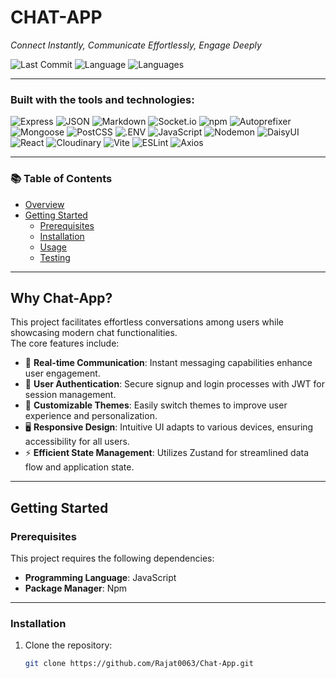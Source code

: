 # CHAT-APP

_Connect Instantly, Communicate Effortlessly, Engage Deeply_

![Last Commit](https://img.shields.io/badge/last%20commit-december%202024-blue) 
![Language](https://img.shields.io/badge/javascript-99.3%25-yellow) 
![Languages](https://img.shields.io/badge/languages-3-blue)

---

### Built with the tools and technologies:

![Express](https://img.shields.io/badge/Express-black)
![JSON](https://img.shields.io/badge/JSON-black)
![Markdown](https://img.shields.io/badge/Markdown-black)
![Socket.io](https://img.shields.io/badge/Socket.io-black)
![npm](https://img.shields.io/badge/npm-red)
![Autoprefixer](https://img.shields.io/badge/Autoprefixer-red)
![Mongoose](https://img.shields.io/badge/Mongoose-red)
![PostCSS](https://img.shields.io/badge/PostCSS-red)
![.ENV](https://img.shields.io/badge/.ENV-yellow)
![JavaScript](https://img.shields.io/badge/JavaScript-yellow)
![Nodemon](https://img.shields.io/badge/Nodemon-green)
![DaisyUI](https://img.shields.io/badge/DaisyUI-green)
![React](https://img.shields.io/badge/React-blue)
![Cloudinary](https://img.shields.io/badge/Cloudinary-blue)
![Vite](https://img.shields.io/badge/Vite-purple)
![ESLint](https://img.shields.io/badge/ESLint-purple)
![Axios](https://img.shields.io/badge/Axios-purple)

---

### 📚 Table of Contents

- [Overview](#why-chat-app)
- [Getting Started](#getting-started)
  - [Prerequisites](#prerequisites)
  - [Installation](#installation)
  - [Usage](#usage)
  - [Testing](#testing)

---

## Why Chat-App?

This project facilitates effortless conversations among users while showcasing modern chat functionalities.  
The core features include:

- 💬 **Real-time Communication**: Instant messaging capabilities enhance user engagement.
- 🔐 **User Authentication**: Secure signup and login processes with JWT for session management.
- 🌸 **Customizable Themes**: Easily switch themes to improve user experience and personalization.
- 🖥️ **Responsive Design**: Intuitive UI adapts to various devices, ensuring accessibility for all users.
- ⚡ **Efficient State Management**: Utilizes Zustand for streamlined data flow and application state.

---

## Getting Started

### Prerequisites

This project requires the following dependencies:

- **Programming Language**: JavaScript  
- **Package Manager**: Npm

---

### Installation

1. Clone the repository:

   ```bash
   git clone https://github.com/Rajat0063/Chat-App.git
